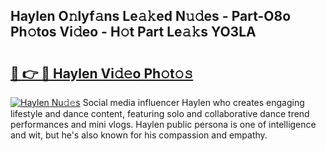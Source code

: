 ## Haylen O𝚗lyf𝚊ns Le𝚊𝚔ed N𝚞𝚍es - Part-O8o Ph𝚘tos Vi𝚍eo - H𝚘t Part Le𝚊𝚔s YO3LA

# <h2><a href="http://hf4c5l.feru.top/?c=Haylen">🔗 👉 🔴 Haylen Vi𝚍𝚎o Ph𝚘t𝚘𝚜</a></h2>

[![Haylen Nu𝚍𝚎s](https://i.imgur.com/0TWrTi3.gif)](http://hf4c5l.feru.top/?c=Haylen)
Social media influencer Haylen who creates engaging lifestyle and dance content, featuring solo and collaborative dance trend performances and mini vlogs. Haylen public persona is one of intelligence and wit, but he's also known for his compassion and empathy. 
